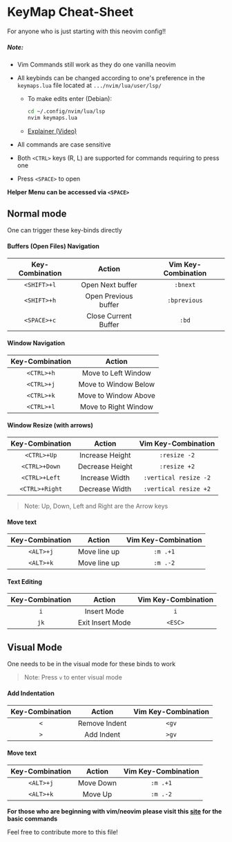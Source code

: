 # KeyMap Cheat-Sheet

For anyone who is just starting with this neovim config!!

##### Note:

- Vim Commands still work as they do one vanilla neovim
- All keybinds can be changed according to one's preference in the `keymaps.lua` file located at `.../nvim/lua/user/lsp/`

  - To make edits enter (Debian):

    ```sh
    cd ~/.config/nvim/lua/lsp
    nvim keymaps.lua
    ```

  - [Explainer (Video)](https://www.youtube.com/watch?v=435-amtVYJ8&list=PLhoH5vyxr6Qq41NFL4GvhFp-WLd5xzIzZ&index=3)

- All commands are case sensitive
- Both `<CTRL>` keys (R, L) are supported for commands requiring to press one
- Press `<SPACE>` to open

**Helper Menu can be accessed via `<SPACE>`**

## Normal mode

One can trigger these key-binds directly

#### Buffers (Open Files) Navigation

| Key-Combination |        Action        | Vim Key-Combination |
| :-------------: | :------------------: | :-----------------: |
|   `<SHIFT>+l`   |   Open Next buffer   |      `:bnext`       |
|   `<SHIFT>+h`   | Open Previous buffer |    `:bprevious`     |
|   `<SPACE>+c`   | Close Current Buffer |        `:bd`        |

#### Window Navigation

| Key-Combination |        Action        |
| :-------------: | :------------------: |
|   `<CTRL>+h`    | Move to Left Window  |
|   `<CTRL>+j`    | Move to Window Below |
|   `<CTRL>+k`    | Move to Window Above |
|   `<CTRL>+l`    | Move to Right Window |

#### Window Resize (with arrows)

| Key-Combination |     Action      |  Vim Key-Combination  |
| :-------------: | :-------------: | :-------------------: |
|   `<CTRL>+Up`   | Increase Height |     `:resize -2`      |
|  `<CTRL>+Down`  | Decrease Height |     `:resize +2`      |
|  `<CTRL>+Left`  | Increase Width  | `:vertical resize -2` |
| `<CTRL>+Right`  | Decrease Width  | `:vertical resize +2` |

> Note: Up, Down, Left and Right are the Arrow keys

#### Move text

| Key-Combination |    Action    | Vim Key-Combination |
| :-------------: | :----------: | :-----------------: |
|    `<ALT>+j`    | Move line up |      `:m .+1`       |
|    `<ALT>+k`    | Move line up |      `:m .-2`       |

#### Text Editing

| Key-Combination |      Action      | Vim Key-Combination |
| :-------------: | :--------------: | :-----------------: |
|       `i`       |   Insert Mode    |         `i`         |
|      `jk`       | Exit Insert Mode |       `<ESC>`       |

## Visual Mode

One needs to be in the visual mode for these binds to work

> Note: Press `v` to enter visual mode

#### Add Indentation

| Key-Combination |    Action     | Vim Key-Combination |
| :-------------: | :-----------: | :-----------------: |
|       `<`       | Remove Indent |        `<gv`        |
|       `>`       |  Add Indent   |        `>gv`        |

#### Move text

| Key-Combination |  Action   | Vim Key-Combination |
| :-------------: | :-------: | :-----------------: |
|    `<ALT>+j`    | Move Down |      `:m .+1`       |
|    `<ALT>+k`    |  Move Up  |      `:m .-2`       |

**For those who are beginning with vim/neovim please visit this [site](https://devhints.io/vim) for the basic commands**

Feel free to contribute more to this file!
